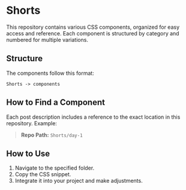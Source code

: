 # Shorts

This repository contains various CSS components, organized for easy access and
reference. Each component is structured by category and numbered for multiple
variations.

## Structure

The components follow this format:

```
Shorts -> components
```

## How to Find a Component

Each post description includes a reference to the exact location in
this repository. Example:

> **Repo Path:** `Shorts/day-1`

## How to Use

1. Navigate to the specified folder.
2. Copy the CSS snippet.
3. Integrate it into your project and make adjustments.

